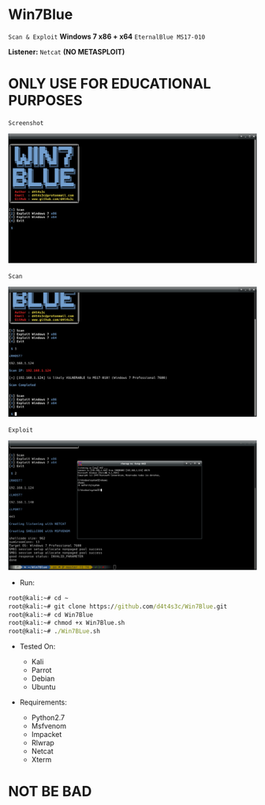 # Win7Blue

`Scan & Exploit` **Windows 7 x86 + x64** `EternalBlue MS17-010`

**Listener:** `Netcat` **(NO METASPLOIT)**

# ONLY USE FOR EDUCATIONAL PURPOSES

`Screenshot`

![](/screenshot/001.png)

`Scan`

![](/screenshot/002.png)

`Exploit`

![](/screenshot/003.png)

* Run:

```cmd
root@kali:~# cd ~
root@kali:~# git clone https://github.com/d4t4s3c/Win7Blue.git
root@kali:~# cd Win7Blue
root@kali:~# chmod +x Win7Blue.sh
root@kali:~# ./Win7BLue.sh
```

* Tested On:

  * Kali
  * Parrot
  * Debian
  * Ubuntu
  
* Requirements:

   * Python2.7
   * Msfvenom
   * Impacket
   * Rlwrap
   * Netcat
   * Xterm
   
# NOT BE BAD


